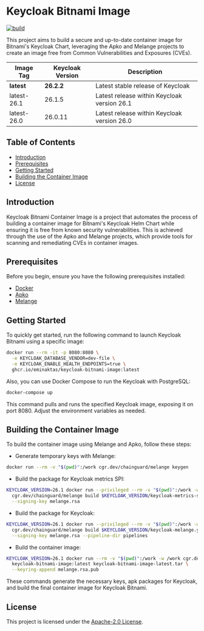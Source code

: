 # Keycloak Bitnami Image

[![build](https://github.com/eminaktas/keycloak-bitnami-image/actions/workflows/release.yaml/badge.svg?branch=main)](https://github.com/eminaktas/keycloak-bitnami-image/actions/workflows/release.yaml)

This project aims to build a secure and up-to-date container image for Bitnami's Keycloak Chart, leveraging the Apko and Melange projects to create an image free from Common Vulnerabilities and Exposures (CVEs).

| Image Tag    | Keycloak Version  | Description                                 |
|--------------|-------------------|---------------------------------------------|
| **latest**   | **26.2.2**        | Latest stable release of Keycloak           |
| latest-26.1  | 26.1.5            | Latest release within Keycloak version 26.1 |
| latest-26.0  | 26.0.11           | Latest release within Keycloak version 26.0 |

## Table of Contents

- [Introduction](#introduction)
- [Prerequisites](#prerequisites)
- [Getting Started](#getting-started)
- [Building the Container Image](#building-the-container-image)
- [License](#license)

## Introduction

Keycloak Bitnami Container Image is a project that automates the process of building a container image for Bitnami's Keycloak Helm Chart while ensuring it is free from known security vulnerabilities. This is achieved through the use of the Apko and Melange projects, which provide tools for scanning and remediating CVEs in container images.

## Prerequisites

Before you begin, ensure you have the following prerequisites installed:

- [Docker](https://www.docker.com/get-started/)
- [Apko](https://github.com/chainguard-dev/apko)
- [Melange](https://github.com/melange-re/melange)

## Getting Started

To quickly get started, run the following command to launch Keycloak Bitnami using a specific image:

```bash
docker run --rm -it -p 8080:8080 \
  -e KEYCLOAK_DATABASE_VENDOR=dev-file \
  -e KEYCLOAK_ENABLE_HEALTH_ENDPOINTS=true \
  ghcr.io/eminaktas/keycloak-bitnami-image:latest
```

Also, you can use Docker Compose to run the Keycloak with PostgreSQL:

```bash
docker-compose up
```

This command pulls and runs the specified Keycloak image, exposing it on port 8080. Adjust the environment variables as needed.

## Building the Container Image

To build the container image using Melange and Apko, follow these steps:

- Generate temporary keys with Melange:

```bash
docker run --rm -v "$(pwd)":/work cgr.dev/chainguard/melange keygen
```

- Build the package for Keycloak metrics SPI:

```bash
KEYCLOAK_VERSION=26.1 docker run --privileged --rm -v "$(pwd)":/work -w /work \
  cgr.dev/chainguard/melange build $KEYCLOAK_VERSION/keycloak-metrics-spi-melange.yaml \
  --signing-key melange.rsa
```

- Build the package for Keycloak:

```bash
KEYCLOAK_VERSION=26.1 docker run --privileged --rm -v "$(pwd)":/work -w /work \
  cgr.dev/chainguard/melange build $KEYCLOAK_VERSION/keycloak-melange.yaml \
  --signing-key melange.rsa --pipeline-dir pipelines
```

- Build the container image:

```bash
KEYCLOAK_VERSION=26.1 docker run --rm -v "$(pwd)":/work -w /work cgr.dev/chainguard/apko build $KEYCLOAK_VERSION/apko.yaml \
  keycloak-bitnami-image:latest keycloak-bitnami-image-latest.tar \
  --keyring-append melange.rsa.pub
```

These commands generate the necessary keys, apk packages for Keycloak, and build the final container image for Keycloak Bitnami.

## License

This project is licensed under the [Apache-2.0 License](LICENSE).
